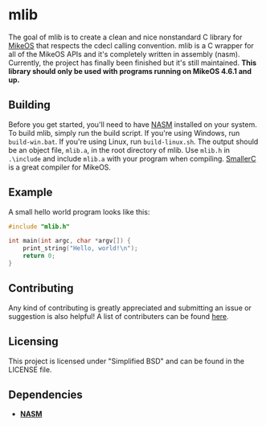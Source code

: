 # mlib
The goal of mlib is to create a clean and nice nonstandard C library for [MikeOS](http://mikeos.sourceforge.net/) that respects the cdecl calling convention. mlib is a C wrapper for all of the MikeOS APIs and it's completely written in assembly (nasm). Currently, the project has finally been finished but it's still maintained. **This library should only be used with programs running on MikeOS 4.6.1 and up.**

## Building
Before you get started, you'll need to have [NASM](http://www.nasm.us/) installed on your system. To build mlib, simply run the build script. If you're using Windows, run `build-win.bat`. If you're using Linux, run `build-linux.sh`. The output should be an object file, `mlib.a`, in the root directory of mlib. Use `mlib.h` in `.\include` and include `mlib.a` with your program when compiling. [SmallerC](http://www.github.com/alexfru/SmallerC) is a great compiler for MikeOS.

## Example
A small hello world program looks like this:

```c
#include "mlib.h"

int main(int argc, char *argv[]) {
    print_string("Hello, world!\n");
    return 0;
}

```

## Contributing
Any kind of contributing is greatly appreciated and submitting an issue or suggestion is also helpful! A list of contributers can be found [here](https://github.com/I8087/mlib/graphs/contributors).

## Licensing
This project is licensed under "Simplified BSD" and can be found in the LICENSE file.

## Dependencies
* [**NASM**](http://www.nasm.us/)
